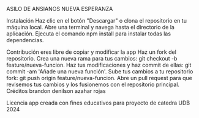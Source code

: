 ASILO DE ANSIANOS NUEVA ESPERANZA


Instalación
Haz clic en el botón "Descargar" o clona el repositorio en tu máquina local.
Abre una terminal y navega hasta el directorio de la aplicación.
Ejecuta el comando npm install para instalar todas las dependencias.


Contribución
eres libre de copiar y modificar la app
Haz un fork del repositorio.
Crea una nueva rama para tus cambios: git checkout -b feature/nueva-funcion.
Haz tus modificaciones y haz commit de ellas: git commit -am 'Añade una nueva función'.
Sube tus cambios a tu repositorio fork: git push origin feature/nueva-funcion.
Abre un pull request para que revisemos tus cambios y los fusionemos con el repositorio principal.
Créditos
brandon denilson azahar rojas

Licencia
app creada con fines educativos para proyecto de catedra UDB 2024 







